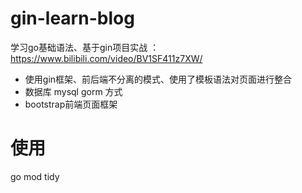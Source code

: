 # gin-learn-blog
学习go基础语法、基于gin项目实战 ：https://www.bilibili.com/video/BV1SF411z7XW/

* 使用gin框架、前后端不分离的模式、使用了模板语法对页面进行整合
* 数据库 mysql  gorm 方式
* bootstrap前端页面框架


# 使用
go mod tidy

